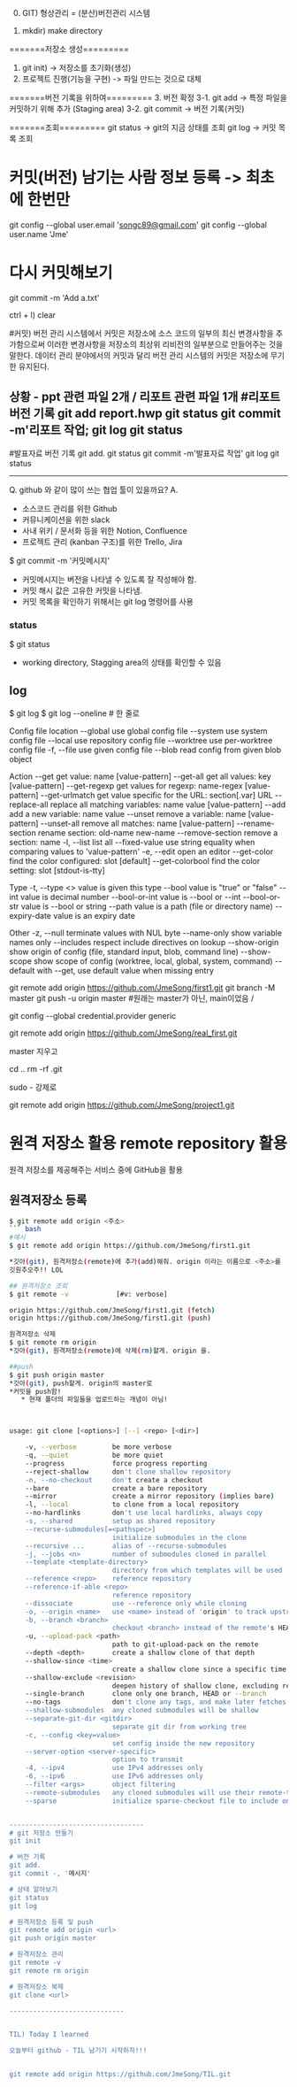 0. GIT) 형상관리 = (분산)버전관리 시스템


0. mkdir) make directory


=======저장소 생성=========
1. git init)
-> 저장소를 초기화(생성)
2. 프로젝트 진행(기능을 구현)
-> 파일 만드는 것으로 대체

=======버전 기록을 위하여=========
3. 버전 확정
3-1. git add
-> 특정 파일을 커밋하기 위해 추가 (Staging area)
3-2. git commit
-> 버전 기록(커밋)


=======조회=========
git status
-> git의 지금 상태를 조회
git log
-> 커밋 목록 조회

# 커밋(버전) 남기는 사람 정보 등록 -> 최초에 한번만

git config --global user.email 'songc89@gmail.com'
git config --global user.name 'Jme'

# 다시 커밋해보기
git commit -m 'Add a.txt'

ctrl + l) clear


#커밋) 버전 관리 시스템에서 커밋은 저장소에 소스 코드의 일부의 최신 변경사항을 추가함으로써 이러한 변경사항을 저장소의 최상위 리비전의 일부분으로 만들어주는 것을 말한다. 데이터 관리 분야에서의 커밋과 달리 버전 관리 시스템의 커밋은 저장소에 무기한 유지된다.


상황 - ppt 관련 파일 2개 / 리포트 관련 파일 1개
#리포트 버전 기록
git add report.hwp
git status
git commit -m'리포트 작업;
git log
git status
---------------------------------
#발표자료 버전 기록
git add.
git status
git commit -m'발표자료 작업'
git log
git status



---------------------------------
Q. github 와 같이 많이 쓰는 협업 툴이 있을까요?
A. 
- 소스코드 관리를 위한 Github
- 커뮤니케이션을 위한 slack
- 사내 위키 / 문서화 등을 위한 Notion, Confluence
- 프로젝트 관리 (kanban 구조)를 위한 Trello, Jira



$ git commit -m '커밋메시지'
* 커밋메시지는 버전을 나타낼 수 있도록 잘 작성해야 함.
* 커밋 해시 값은 고유한 커밋을 나타냄.
* 커밋 목록을 확인하기 위해서는 git log 명령어를 사용

### status
$ git status
* working directory, Stagging area의 상태를 확인할 수 있음


## log
$ git log
$ git log --oneline # 한 줄로




Config file location
    --global              use global config file
    --system              use system config file
    --local               use repository config file
    --worktree            use per-worktree config file
    -f, --file <file>     use given config file
    --blob <blob-id>      read config from given blob object

Action
    --get                 get value: name [value-pattern]
    --get-all             get all values: key [value-pattern]
    --get-regexp          get values for regexp: name-regex [value-pattern]
    --get-urlmatch        get value specific for the URL: section[.var] URL
    --replace-all         replace all matching variables: name value [value-pattern]
    --add                 add a new variable: name value
    --unset               remove a variable: name [value-pattern]
    --unset-all           remove all matches: name [value-pattern]
    --rename-section      rename section: old-name new-name
    --remove-section      remove a section: name
    -l, --list            list all
    --fixed-value         use string equality when comparing values to 'value-pattern'
    -e, --edit            open an editor
    --get-color           find the color configured: slot [default]
    --get-colorbool       find the color setting: slot [stdout-is-tty]

Type
    -t, --type <>         value is given this type
    --bool                value is "true" or "false"
    --int                 value is decimal number
    --bool-or-int         value is --bool or --int
    --bool-or-str         value is --bool or string
    --path                value is a path (file or directory name)
    --expiry-date         value is an expiry date

Other
    -z, --null            terminate values with NUL byte
    --name-only           show variable names only
    --includes            respect include directives on lookup
    --show-origin         show origin of config (file, standard input, blob, command line)
    --show-scope          show scope of config (worktree, local, global, system, command)
    --default <value>     with --get, use default value when missing entry




git remote add origin https://github.com/JmeSong/first1.git
git branch -M master
git push -u origin master
#원래는 master가 아닌, main이었음 / 


git config --global credential.provider generic



git remote add origin https://github.com/JmeSong/real_first.git



master 지우고

cd ..
rm -rf .git

sudo - 강제로


git remote add origin https://github.com/JmeSong/project1.git



# 원격 저장소 활용 remote repository 활용
원격 저장소를 제공해주는 서비스 중에 GitHub을 활용

## 원격저장소 등록
``` bash
$ git remote add origin <주소>
​``` bash
#예시
$ git remote add origin https://github.com/JmeSong/first1.git

*깃아(git), 원격저장소(remote)에 추가(add)해줘. origin 이라는 이름으로 <주소>를 
깃원추오주!! LOL

## 원격저장소 조회
$ git remote -v            [#v: verbose]

origin https://github.com/JmeSong/first1.git (fetch)
origin https://github.com/JmeSong/first1.git (push)

원격저장소 삭제
$ git remote rm origin
*깃아(git), 원격저장소(remote)에 삭제(rm)할게. origin 을.

##push
$ git push origin master
*깃아(git), push할게. origin의 master로
*커밋을 push함!
   * 현재 폴더의 파일들을 업로드하는 개념이 아님!



usage: git clone [<options>] [--] <repo> [<dir>]

    -v, --verbose         be more verbose
    -q, --quiet           be more quiet
    --progress            force progress reporting
    --reject-shallow      don't clone shallow repository
    -n, --no-checkout     don't create a checkout
    --bare                create a bare repository
    --mirror              create a mirror repository (implies bare)
    -l, --local           to clone from a local repository
    --no-hardlinks        don't use local hardlinks, always copy
    -s, --shared          setup as shared repository
    --recurse-submodules[=<pathspec>]
                          initialize submodules in the clone
    --recursive ...       alias of --recurse-submodules
    -j, --jobs <n>        number of submodules cloned in parallel
    --template <template-directory>
                          directory from which templates will be used
    --reference <repo>    reference repository
    --reference-if-able <repo>
                          reference repository
    --dissociate          use --reference only while cloning
    -o, --origin <name>   use <name> instead of 'origin' to track upstream
    -b, --branch <branch>
                          checkout <branch> instead of the remote's HEAD
    -u, --upload-pack <path>
                          path to git-upload-pack on the remote
    --depth <depth>       create a shallow clone of that depth
    --shallow-since <time>
                          create a shallow clone since a specific time
    --shallow-exclude <revision>
                          deepen history of shallow clone, excluding rev
    --single-branch       clone only one branch, HEAD or --branch
    --no-tags             don't clone any tags, and make later fetches not to follow them
    --shallow-submodules  any cloned submodules will be shallow
    --separate-git-dir <gitdir>
                          separate git dir from working tree
    -c, --config <key=value>
                          set config inside the new repository
    --server-option <server-specific>
                          option to transmit
    -4, --ipv4            use IPv4 addresses only
    -6, --ipv6            use IPv6 addresses only
    --filter <args>       object filtering
    --remote-submodules   any cloned submodules will use their remote-tracking branch
    --sparse              initialize sparse-checkout file to include only files at root


----------------------------------
# git 저장소 만들기
git init

# 버전 기록
git add.
git commit -, '메시지'

# 상태 알아보기
git status
git log

# 원격저장소 등록 및 push
git remote add origin <url>
git push origin master

# 원격저장소 관리
git remote -v
git remote rm origin

# 원격저장소 복제
git clone <url>

-----------------------------


TIL) Today I learned

오늘부터 github - TIL 남기기 시작하자!!!


git remote add origin https://github.com/JmeSong/TIL.git
